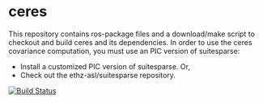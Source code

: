 ceres
=====

This repository contains ros-package files and a download/make script to checkout and build ceres and its dependencies.
In order to use the ceres covariance computation, you must use an PIC version of suitesparse:

* Install a customized PIC version of suitesparse. Or,
* Check out the ethz-asl/suitesparse repository.

[![Build Status](http://129.132.38.183:8080/job/ceres/badge/icon)](http://129.132.38.183:8080/job/ceres/)
